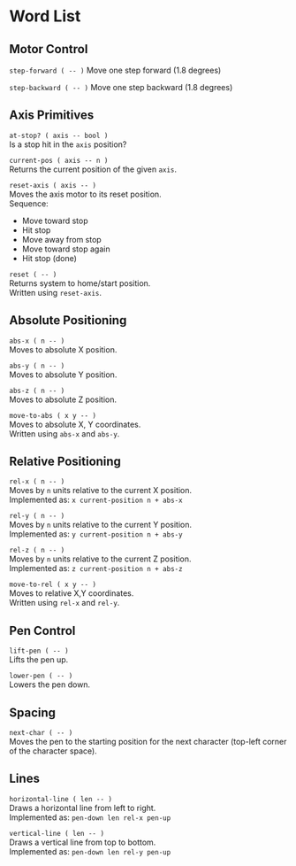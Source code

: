 # Word List

## Motor Control
`step-forward ( -- )`
Move one step forward (1.8 degrees)

`step-backward ( -- )`
Move one step backward (1.8 degrees)

## Axis Primitives

`at-stop? ( axis -- bool )`  
Is a stop hit in the `axis` position?

`current-pos ( axis -- n )`  
Returns the current position of the given `axis`.

`reset-axis ( axis -- )`  
Moves the axis motor to its reset position.  
Sequence:  
- Move toward stop  
- Hit stop  
- Move away from stop  
- Move toward stop again  
- Hit stop (done)

`reset ( -- )`  
Returns system to home/start position.  
Written using `reset-axis`.

## Absolute Positioning

`abs-x ( n -- )`  
Moves to absolute X position.

`abs-y ( n -- )`  
Moves to absolute Y position.

`abs-z ( n -- )`  
Moves to absolute Z position.

`move-to-abs ( x y -- )`  
Moves to absolute X, Y coordinates.  
Written using `abs-x` and `abs-y`.

## Relative Positioning

`rel-x ( n -- )`  
Moves by `n` units relative to the current X position.  
Implemented as: `x current-position n + abs-x`

`rel-y ( n -- )`  
Moves by `n` units relative to the current Y position.  
Implemented as: `y current-position n + abs-y`

`rel-z ( n -- )`  
Moves by `n` units relative to the current Z position.  
Implemented as: `z current-position n + abs-z`

`move-to-rel ( x y -- )`  
Moves to relative X,Y coordinates.  
Written using `rel-x` and `rel-y`.

## Pen Control

`lift-pen ( -- )`  
Lifts the pen up.

`lower-pen ( -- )`  
Lowers the pen down.

## Spacing

`next-char ( -- )`  
Moves the pen to the starting position for the next character (top-left corner of the character space).

## Lines
`horizontal-line ( len -- )`  
Draws a horizontal line from left to right.  
Implemented as: `pen-down len rel-x pen-up`

`vertical-line ( len -- )`  
Draws a vertical line from top to bottom.  
Implemented as: `pen-down len rel-y pen-up`